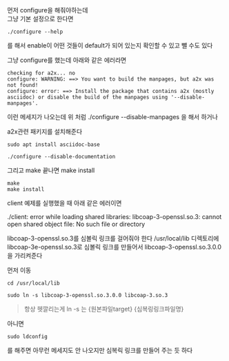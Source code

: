 먼저 configure을 해줘야하는데  
그냥 기본 설정으로 한다면  

```
./configure --help 
```
를 해서 enable이 어떤 것들이 default가 되어 있는지 확인할 수 있고 뺄 수도 있다  


그냥 configure를 했는데 아래와 같은 에러라면  
```
checking for a2x... no
configure: WARNING: ==> You want to build the manpages, but a2x was not found!
configure: error: ==> Install the package that contains a2x (mostly asciidoc) or disable the build of the manpages using '--disable-manpages'.
```
이런 메세지가 나오는데 위 처럼 ./configure --disable-manpages 을 해서 하거나  

a2x관련 패키지를 설치해준다 
```
sudo apt install asciidoc-base
```

```
./configure --disable-documentation
```
그리고 make 끝나면 make install
```
make 
make install
```

client 예제를 실행했을 때 아래 같은 에러이면  

./client: error while loading shared libraries: libcoap-3-openssl.so.3: cannot open shared object file: No such file or directory

libcoap-3-openssl.so.3를 심볼릭 링크를 걸어줘야 한다 
/usr/local/lib 디렉토리에 libcoap-3e-openssl.so.3로 심볼릭 링크를 만들어서 libcoap-3-openssl.so.3.0.0 을 가리켜준다  

먼저 이동
```
cd /usr/local/lib
```
```
sudo ln -s libcoap-3-openssl.so.3.0.0 libcoap-3.so.3
```

> 항상 헷깔리는게 ln -s 는 {원본파일target} {심복링링크파일명}

아니면
```
sudo ldconfig
```
를 해주면 아무런 메세지도 안 나오지만 심복릭 링크를 만들어 주는 듯 하다



